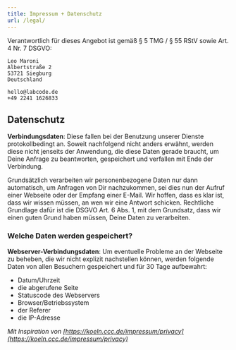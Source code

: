 ```yaml
---
title: Impressum + Datenschutz
url: /legal/
---
```


Verantwortlich für dieses Angebot ist gemäß § 5 TMG / § 55 RStV sowie Art. 4 Nr. 7 DSGVO:
```
Leo Maroni
Albertstraße 2
53721 Siegburg
Deutschland

hello@labcode.de
+49 2241 1626833
```

## Datenschutz

**Verbindungsdaten**: Diese fallen bei der Benutzung unserer Dienste protokollbedingt an. Soweit nachfolgend nicht anders erwähnt, werden diese nicht jenseits der Anwendung, die diese Daten gerade braucht, um Deine Anfrage zu beantworten, gespeichert und verfallen mit Ende der Verbindung.

Grundsätzlich verarbeiten wir personenbezogene Daten nur dann automatisch, um Anfragen von Dir nachzukommen, sei dies nun der Aufruf einer Webseite oder der Empfang einer E-Mail. Wir hoffen, dass es klar ist, dass wir wissen müssen, an wen wir eine Antwort schicken. Rechtliche Grundlage dafür ist die DSGVO Art. 6 Abs. 1, mit dem Grundsatz, dass wir einen guten Grund haben müssen, Deine Daten zu verarbeiten.

### Welche Daten werden gespeichert?
**Webserver-Verbindungsdaten**: Um eventuelle Probleme an der Webseite zu beheben, die wir nicht explizit nachstellen können, werden folgende Daten von allen Besuchern gespeichert und für 30 Tage aufbewahrt:

* Datum/Uhrzeit
* die abgerufene Seite
* Statuscode des Webservers
* Browser/Betriebssystem
* der Referer 
* die IP-Adresse

*Mit Inspiration von [https://koeln.ccc.de/impressum/privacy](https://koeln.ccc.de/impressum/privacy)* 
